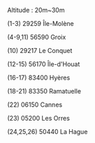 

Altitude : 20m~30m

(1-3)
29259 Île-Molène

(4-9,11)
56590 Groix

(10)
29217 Le Conquet

(12-15)
56170 Île-d'Houat

(16-17)
83400 Hyères

(18-21)
83350 Ramatuelle

(22)
06150 Cannes

(23)
05200 Les Orres

(24,25,26)
50440 La Hague

